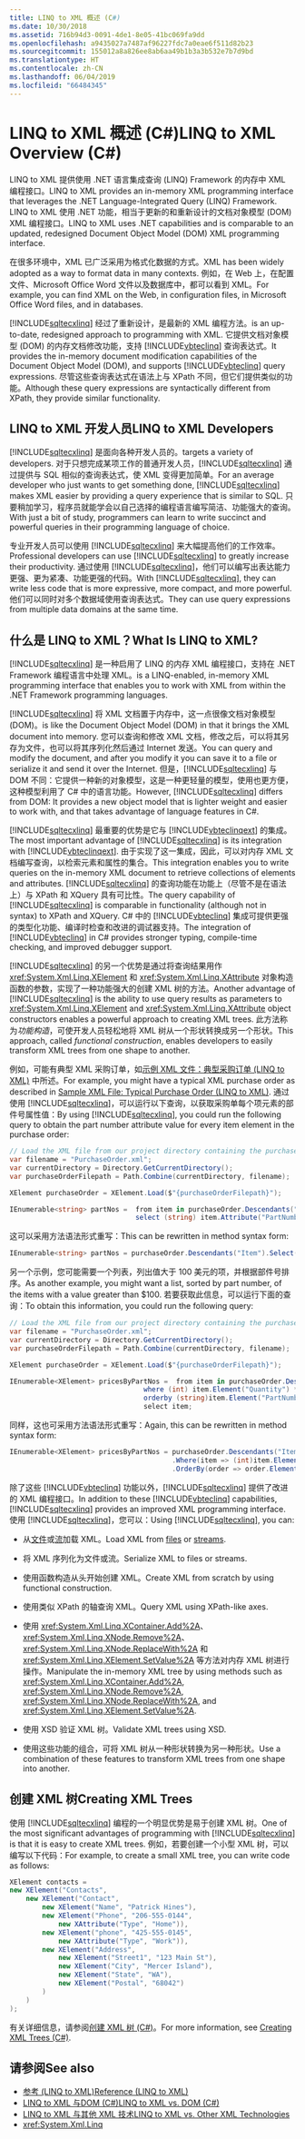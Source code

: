 ```yaml
---
title: LINQ to XML 概述 (C#)
ms.date: 10/30/2018
ms.assetid: 716b94d3-0091-4de1-8e05-41bc069fa9dd
ms.openlocfilehash: a9435027a7487af96227fdc7a0eae6f511d82b23
ms.sourcegitcommit: 155012a8a826ee8ab6aa49b1b3a3b532e7b7d9bd
ms.translationtype: HT
ms.contentlocale: zh-CN
ms.lasthandoff: 06/04/2019
ms.locfileid: "66484345"
---
```

# <a name="linq-to-xml-overview-c"></a><span data-ttu-id="c3d79-102">LINQ to XML 概述 (C#)</span><span class="sxs-lookup"><span data-stu-id="c3d79-102">LINQ to XML Overview (C#)</span></span>

<span data-ttu-id="c3d79-103">LINQ to XML 提供使用 .NET 语言集成查询 (LINQ) Framework 的内存中 XML 编程接口。</span><span class="sxs-lookup"><span data-stu-id="c3d79-103">LINQ to XML provides an in-memory XML programming interface that leverages the .NET Language-Integrated Query (LINQ) Framework.</span></span> <span data-ttu-id="c3d79-104">LINQ to XML 使用 .NET 功能，相当于更新的和重新设计的文档对象模型 (DOM) XML 编程接口。</span><span class="sxs-lookup"><span data-stu-id="c3d79-104">LINQ to XML uses .NET capabilities and is comparable to an updated, redesigned Document Object Model (DOM) XML programming interface.</span></span> 
 
<span data-ttu-id="c3d79-105">在很多环境中，XML 已广泛采用为格式化数据的方式。</span><span class="sxs-lookup"><span data-stu-id="c3d79-105">XML has been widely adopted as a way to format data in many contexts.</span></span> <span data-ttu-id="c3d79-106">例如，在 Web 上，在配置文件、Microsoft Office Word 文件以及数据库中，都可以看到 XML。</span><span class="sxs-lookup"><span data-stu-id="c3d79-106">For example, you can find XML on the Web, in configuration files, in Microsoft Office Word files, and in databases.</span></span>

[!INCLUDE[sqltecxlinq](~/includes/sqltecxlinq-md.md)] <span data-ttu-id="c3d79-107">经过了重新设计，是最新的 XML 编程方法。</span><span class="sxs-lookup"><span data-stu-id="c3d79-107">is an up-to-date, redesigned approach to programming with XML.</span></span> <span data-ttu-id="c3d79-108">它提供文档对象模型 (DOM) 的内存文档修改功能，支持 [!INCLUDE[vbteclinq](~/includes/vbteclinq-md.md)] 查询表达式。</span><span class="sxs-lookup"><span data-stu-id="c3d79-108">It provides the in-memory document modification capabilities of the Document Object Model (DOM), and supports [!INCLUDE[vbteclinq](~/includes/vbteclinq-md.md)] query expressions.</span></span> <span data-ttu-id="c3d79-109">尽管这些查询表达式在语法上与 XPath 不同，但它们提供类似的功能。</span><span class="sxs-lookup"><span data-stu-id="c3d79-109">Although these query expressions are syntactically different from XPath, they provide similar functionality.</span></span>

## <a name="linq-to-xml-developers"></a><span data-ttu-id="c3d79-110">LINQ to XML 开发人员</span><span class="sxs-lookup"><span data-stu-id="c3d79-110">LINQ to XML Developers</span></span>

[!INCLUDE[sqltecxlinq](~/includes/sqltecxlinq-md.md)] <span data-ttu-id="c3d79-111">是面向各种开发人员的。</span><span class="sxs-lookup"><span data-stu-id="c3d79-111">targets a variety of developers.</span></span> <span data-ttu-id="c3d79-112">对于只想完成某项工作的普通开发人员，[!INCLUDE[sqltecxlinq](~/includes/sqltecxlinq-md.md)] 通过提供与 SQL 相似的查询表达式，使 XML 变得更加简单。</span><span class="sxs-lookup"><span data-stu-id="c3d79-112">For an average developer who just wants to get something done, [!INCLUDE[sqltecxlinq](~/includes/sqltecxlinq-md.md)] makes XML easier by providing a query experience that is similar to SQL.</span></span> <span data-ttu-id="c3d79-113">只要稍加学习，程序员就能学会以自己选择的编程语言编写简洁、功能强大的查询。</span><span class="sxs-lookup"><span data-stu-id="c3d79-113">With just a bit of study, programmers can learn to write succinct and powerful queries in their programming language of choice.</span></span>

<span data-ttu-id="c3d79-114">专业开发人员可以使用 [!INCLUDE[sqltecxlinq](~/includes/sqltecxlinq-md.md)] 来大幅提高他们的工作效率。</span><span class="sxs-lookup"><span data-stu-id="c3d79-114">Professional developers can use [!INCLUDE[sqltecxlinq](~/includes/sqltecxlinq-md.md)] to greatly increase their productivity.</span></span> <span data-ttu-id="c3d79-115">通过使用 [!INCLUDE[sqltecxlinq](~/includes/sqltecxlinq-md.md)]，他们可以编写出表达能力更强、更为紧凑、功能更强的代码。</span><span class="sxs-lookup"><span data-stu-id="c3d79-115">With [!INCLUDE[sqltecxlinq](~/includes/sqltecxlinq-md.md)], they can write less code that is more expressive, more compact, and more powerful.</span></span> <span data-ttu-id="c3d79-116">他们可以同时对多个数据域使用查询表达式。</span><span class="sxs-lookup"><span data-stu-id="c3d79-116">They can use query expressions from multiple data domains at the same time.</span></span>

## <a name="what-is-linq-to-xml"></a><span data-ttu-id="c3d79-117">什么是 LINQ to XML？</span><span class="sxs-lookup"><span data-stu-id="c3d79-117">What Is LINQ to XML?</span></span>

[!INCLUDE[sqltecxlinq](~/includes/sqltecxlinq-md.md)] <span data-ttu-id="c3d79-118">是一种启用了 LINQ 的内存 XML 编程接口，支持在 .NET Framework 编程语言中处理 XML。</span><span class="sxs-lookup"><span data-stu-id="c3d79-118">is a LINQ-enabled, in-memory XML programming interface that enables you to work with XML from within the .NET Framework programming languages.</span></span>

[!INCLUDE[sqltecxlinq](~/includes/sqltecxlinq-md.md)] <span data-ttu-id="c3d79-119">将 XML 文档置于内存中，这一点很像文档对象模型 (DOM)。</span><span class="sxs-lookup"><span data-stu-id="c3d79-119">is like the Document Object Model (DOM) in that it brings the XML document into memory.</span></span> <span data-ttu-id="c3d79-120">您可以查询和修改 XML 文档，修改之后，可以将其另存为文件，也可以将其序列化然后通过 Internet 发送。</span><span class="sxs-lookup"><span data-stu-id="c3d79-120">You can query and modify the document, and after you modify it you can save it to a file or serialize it and send it over the Internet.</span></span> <span data-ttu-id="c3d79-121">但是，[!INCLUDE[sqltecxlinq](~/includes/sqltecxlinq-md.md)] 与 DOM 不同：它提供一种新的对象模型，这是一种更轻量的模型，使用也更方便，这种模型利用了 C# 中的语言功能。</span><span class="sxs-lookup"><span data-stu-id="c3d79-121">However, [!INCLUDE[sqltecxlinq](~/includes/sqltecxlinq-md.md)] differs from DOM: It provides a new object model that is lighter weight and easier to work with, and that takes advantage of language features in C#.</span></span>

<span data-ttu-id="c3d79-122">[!INCLUDE[sqltecxlinq](~/includes/sqltecxlinq-md.md)] 最重要的优势是它与 [!INCLUDE[vbteclinqext](~/includes/vbteclinqext-md.md)] 的集成。</span><span class="sxs-lookup"><span data-stu-id="c3d79-122">The most important advantage of [!INCLUDE[sqltecxlinq](~/includes/sqltecxlinq-md.md)] is its integration with [!INCLUDE[vbteclinqext](~/includes/vbteclinqext-md.md)].</span></span> <span data-ttu-id="c3d79-123">由于实现了这一集成，因此，可以对内存 XML 文档编写查询，以检索元素和属性的集合。</span><span class="sxs-lookup"><span data-stu-id="c3d79-123">This integration enables you to write queries on the in-memory XML document to retrieve collections of elements and attributes.</span></span> <span data-ttu-id="c3d79-124">[!INCLUDE[sqltecxlinq](~/includes/sqltecxlinq-md.md)] 的查询功能在功能上（尽管不是在语法上）与 XPath 和 XQuery 具有可比性。</span><span class="sxs-lookup"><span data-stu-id="c3d79-124">The query capability of [!INCLUDE[sqltecxlinq](~/includes/sqltecxlinq-md.md)] is comparable in functionality (although not in syntax) to XPath and XQuery.</span></span> <span data-ttu-id="c3d79-125">C# 中的 [!INCLUDE[vbteclinq](~/includes/vbteclinq-md.md)] 集成可提供更强的类型化功能、编译时检查和改进的调试器支持。</span><span class="sxs-lookup"><span data-stu-id="c3d79-125">The integration of [!INCLUDE[vbteclinq](~/includes/vbteclinq-md.md)] in C# provides stronger typing, compile-time checking, and improved debugger support.</span></span>

<span data-ttu-id="c3d79-126">[!INCLUDE[sqltecxlinq](~/includes/sqltecxlinq-md.md)] 的另一个优势是通过将查询结果用作 <xref:System.Xml.Linq.XElement> 和 <xref:System.Xml.Linq.XAttribute> 对象构造函数的参数，实现了一种功能强大的创建 XML 树的方法。</span><span class="sxs-lookup"><span data-stu-id="c3d79-126">Another advantage of [!INCLUDE[sqltecxlinq](~/includes/sqltecxlinq-md.md)] is the ability to use query results as parameters to <xref:System.Xml.Linq.XElement> and <xref:System.Xml.Linq.XAttribute> object constructors enables a powerful approach to creating XML trees.</span></span> <span data-ttu-id="c3d79-127">此方法称为*功能构造*，可使开发人员轻松地将 XML 树从一个形状转换成另一个形状。</span><span class="sxs-lookup"><span data-stu-id="c3d79-127">This approach, called *functional construction*, enables developers to easily transform XML trees from one shape to another.</span></span>

<span data-ttu-id="c3d79-128">例如，可能有典型 XML 采购订单，如[示例 XML 文件：典型采购订单 (LINQ to XML)](sample-xml-file-typical-purchase-order-linq-to-xml-1.md) 中所述。</span><span class="sxs-lookup"><span data-stu-id="c3d79-128">For example, you might have a typical XML purchase order as described in [Sample XML File: Typical Purchase Order (LINQ to XML)](sample-xml-file-typical-purchase-order-linq-to-xml-1.md).</span></span> <span data-ttu-id="c3d79-129">通过使用 [!INCLUDE[sqltecxlinq](~/includes/sqltecxlinq-md.md)]，可以运行以下查询，以获取采购单每个项元素的部件号属性值：</span><span class="sxs-lookup"><span data-stu-id="c3d79-129">By using [!INCLUDE[sqltecxlinq](~/includes/sqltecxlinq-md.md)], you could run the following query to obtain the part number attribute value for every item element in the purchase order:</span></span>

```csharp
// Load the XML file from our project directory containing the purchase orders
var filename = "PurchaseOrder.xml";
var currentDirectory = Directory.GetCurrentDirectory();
var purchaseOrderFilepath = Path.Combine(currentDirectory, filename);

XElement purchaseOrder = XElement.Load($"{purchaseOrderFilepath}");

IEnumerable<string> partNos =  from item in purchaseOrder.Descendants("Item")
                               select (string) item.Attribute("PartNumber");
```

<span data-ttu-id="c3d79-130">这可以采用方法语法形式重写：</span><span class="sxs-lookup"><span data-stu-id="c3d79-130">This can be rewritten in method syntax form:</span></span>

```csharp
IEnumerable<string> partNos = purchaseOrder.Descendants("Item").Select(x => (string) x.Attribute("PartNumber"));
```

<span data-ttu-id="c3d79-131">另一个示例，您可能需要一个列表，列出值大于 100 美元的项，并根据部件号排序。</span><span class="sxs-lookup"><span data-stu-id="c3d79-131">As another example, you might want a list, sorted by part number, of the items with a value greater than $100.</span></span> <span data-ttu-id="c3d79-132">若要获取此信息，可以运行下面的查询：</span><span class="sxs-lookup"><span data-stu-id="c3d79-132">To obtain this information, you could run the following query:</span></span>

```csharp
// Load the XML file from our project directory containing the purchase orders
var filename = "PurchaseOrder.xml";
var currentDirectory = Directory.GetCurrentDirectory();
var purchaseOrderFilepath = Path.Combine(currentDirectory, filename);

XElement purchaseOrder = XElement.Load($"{purchaseOrderFilepath}");

IEnumerable<XElement> pricesByPartNos =  from item in purchaseOrder.Descendants("Item")
                                 where (int) item.Element("Quantity") * (decimal) item.Element("USPrice") > 100
                                 orderby (string)item.Element("PartNumber")
                                 select item;
```

<span data-ttu-id="c3d79-133">同样，这也可采用方法语法形式重写：</span><span class="sxs-lookup"><span data-stu-id="c3d79-133">Again, this can be rewritten in method syntax form:</span></span>

```csharp
IEnumerable<XElement> pricesByPartNos = purchaseOrder.Descendants("Item")
                                        .Where(item => (int)item.Element("Quantity") * (decimal)item.Element("USPrice") > 100)
                                        .OrderBy(order => order.Element("PartNumber"));
```

<span data-ttu-id="c3d79-134">除了这些 [!INCLUDE[vbteclinq](~/includes/vbteclinq-md.md)] 功能以外，[!INCLUDE[sqltecxlinq](~/includes/sqltecxlinq-md.md)] 提供了改进的 XML 编程接口。</span><span class="sxs-lookup"><span data-stu-id="c3d79-134">In addition to these [!INCLUDE[vbteclinq](~/includes/vbteclinq-md.md)] capabilities, [!INCLUDE[sqltecxlinq](~/includes/sqltecxlinq-md.md)] provides an improved XML programming interface.</span></span> <span data-ttu-id="c3d79-135">使用 [!INCLUDE[sqltecxlinq](~/includes/sqltecxlinq-md.md)]，您可以：</span><span class="sxs-lookup"><span data-stu-id="c3d79-135">Using [!INCLUDE[sqltecxlinq](~/includes/sqltecxlinq-md.md)], you can:</span></span>

- <span data-ttu-id="c3d79-136">从[文件](how-to-load-xml-from-a-file.md)或[流](how-to-stream-xml-fragments-from-an-xmlreader.md)加载 XML。</span><span class="sxs-lookup"><span data-stu-id="c3d79-136">Load XML from [files](how-to-load-xml-from-a-file.md) or [streams](how-to-stream-xml-fragments-from-an-xmlreader.md).</span></span>

- <span data-ttu-id="c3d79-137">将 XML 序列化为文件或流。</span><span class="sxs-lookup"><span data-stu-id="c3d79-137">Serialize XML to files or streams.</span></span>

- <span data-ttu-id="c3d79-138">使用函数构造从头开始创建 XML。</span><span class="sxs-lookup"><span data-stu-id="c3d79-138">Create XML from scratch by using functional construction.</span></span>

- <span data-ttu-id="c3d79-139">使用类似 XPath 的轴查询 XML。</span><span class="sxs-lookup"><span data-stu-id="c3d79-139">Query XML using XPath-like axes.</span></span>

- <span data-ttu-id="c3d79-140">使用 <xref:System.Xml.Linq.XContainer.Add%2A>、<xref:System.Xml.Linq.XNode.Remove%2A>、<xref:System.Xml.Linq.XNode.ReplaceWith%2A> 和 <xref:System.Xml.Linq.XElement.SetValue%2A> 等方法对内存 XML 树进行操作。</span><span class="sxs-lookup"><span data-stu-id="c3d79-140">Manipulate the in-memory XML tree by using methods such as <xref:System.Xml.Linq.XContainer.Add%2A>, <xref:System.Xml.Linq.XNode.Remove%2A>, <xref:System.Xml.Linq.XNode.ReplaceWith%2A>, and <xref:System.Xml.Linq.XElement.SetValue%2A>.</span></span>

- <span data-ttu-id="c3d79-141">使用 XSD 验证 XML 树。</span><span class="sxs-lookup"><span data-stu-id="c3d79-141">Validate XML trees using XSD.</span></span>

- <span data-ttu-id="c3d79-142">使用这些功能的组合，可将 XML 树从一种形状转换为另一种形状。</span><span class="sxs-lookup"><span data-stu-id="c3d79-142">Use a combination of these features to transform XML trees from one shape into another.</span></span>

## <a name="creating-xml-trees"></a><span data-ttu-id="c3d79-143">创建 XML 树</span><span class="sxs-lookup"><span data-stu-id="c3d79-143">Creating XML Trees</span></span>

<span data-ttu-id="c3d79-144">使用 [!INCLUDE[sqltecxlinq](~/includes/sqltecxlinq-md.md)] 编程的一个明显优势是易于创建 XML 树。</span><span class="sxs-lookup"><span data-stu-id="c3d79-144">One of the most significant advantages of programming with [!INCLUDE[sqltecxlinq](~/includes/sqltecxlinq-md.md)] is that it is easy to create XML trees.</span></span> <span data-ttu-id="c3d79-145">例如，若要创建一个小型 XML 树，可以编写以下代码：</span><span class="sxs-lookup"><span data-stu-id="c3d79-145">For example, to create a small XML tree, you can write code as follows:</span></span>

```csharp
XElement contacts =
new XElement("Contacts",
    new XElement("Contact",
        new XElement("Name", "Patrick Hines"),
        new XElement("Phone", "206-555-0144",
            new XAttribute("Type", "Home")),
        new XElement("phone", "425-555-0145",
            new XAttribute("Type", "Work")),
        new XElement("Address",
            new XElement("Street1", "123 Main St"),
            new XElement("City", "Mercer Island"),
            new XElement("State", "WA"),
            new XElement("Postal", "68042")
        )
    )
);
```

<span data-ttu-id="c3d79-146">有关详细信息，请参阅[创建 XML 树 (C#)](../../../../csharp/programming-guide/concepts/linq/linq-to-xml-overview.md)。</span><span class="sxs-lookup"><span data-stu-id="c3d79-146">For more information, see [Creating XML Trees (C#)](../../../../csharp/programming-guide/concepts/linq/linq-to-xml-overview.md).</span></span>

## <a name="see-also"></a><span data-ttu-id="c3d79-147">请参阅</span><span class="sxs-lookup"><span data-stu-id="c3d79-147">See also</span></span>

- [<span data-ttu-id="c3d79-148">参考 (LINQ to XML)</span><span class="sxs-lookup"><span data-stu-id="c3d79-148">Reference (LINQ to XML)</span></span>](../../../../csharp/programming-guide/concepts/linq/reference-linq-to-xml.md)
- [<span data-ttu-id="c3d79-149">LINQ to XML 与DOM (C#)</span><span class="sxs-lookup"><span data-stu-id="c3d79-149">LINQ to XML vs. DOM (C#)</span></span>](../../../../csharp/programming-guide/concepts/linq/linq-to-xml-vs-dom.md)
- [<span data-ttu-id="c3d79-150">LINQ to XML 与其他 XML 技术</span><span class="sxs-lookup"><span data-stu-id="c3d79-150">LINQ to XML vs. Other XML Technologies</span></span>](../../../../csharp/programming-guide/concepts/linq/linq-to-xml-vs-other-xml-technologies.md)
- <xref:System.Xml.Linq>
